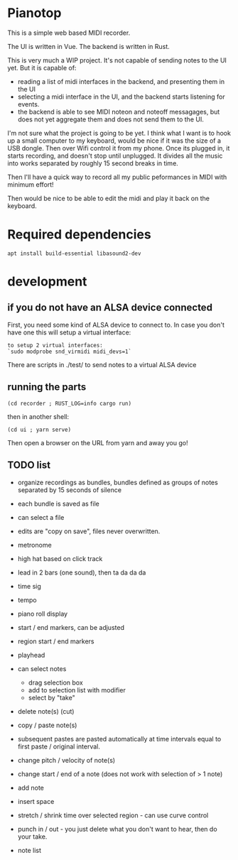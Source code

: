 # Pianotop

This is a simple web based MIDI recorder.

The UI is written in Vue. The backend is written in Rust.

This is very much a WIP project. It's not capable of sending notes to the UI yet. But
it is capable of:
* reading a list of midi interfaces in the backend, and presenting them in the UI
* selecting a midi interface in the UI, and the backend starts listening for events.
* the backend is able to see MIDI noteon and noteoff messagages, but does not yet aggregate
  them and does not send them to the UI.

I'm not sure what the project is going to be yet. I think what I want is to hook up a small
computer to my keyboard, would be nice if it was the size of a USB dongle. Then over Wifi
control it from my phone. Once its plugged in, it starts recording, and doesn't stop until
unplugged. It divides all the music into works separated by roughly 15 second breaks in time.

Then I'll have a quick way to record all my public peformances in MIDI with minimum effort!

Then would be nice to be able to edit the midi and play it back on the keyboard.

# Required dependencies

```
apt install build-essential libasound2-dev
```

# development

## if you do not have an ALSA device connected

First, you need some kind of ALSA device to connect to.  In case you don't have one
this will setup a virtual interface:

```
to setup 2 virtual interfaces:
`sudo modprobe snd_virmidi midi_devs=1`
```

There are scripts in ./test/ to send notes to a virtual ALSA device

## running the parts

```
(cd recorder ; RUST_LOG=info cargo run)
```

then in another shell:

```
(cd ui ; yarn serve)
```

Then open a browser on the URL from yarn and away you go!

## TODO list

* organize recordings as bundles, bundles defined as groups of notes separated by 15 seconds of silence
* each bundle is saved as file
* can select a file
* edits are "copy on save", files never overwritten.

* metronome
 * high hat based on click track
 * lead in 2 bars (one sound), then ta da da da
 * time sig
 * tempo

* piano roll display
 * start / end markers, can be adjusted
 * region start / end markers
 * playhead
 * can select notes
   * drag selection box
   * add to selection list with modifier
   * select by "take"
 * delete note(s) (cut)
 * copy / paste note(s)
 * subsequent pastes are pasted automatically at time intervals equal to first paste / original interval.
 * change pitch / velocity of note(s)
 * change start / end of a note (does not work with selection of > 1 note)
 * add note
 * insert space
 * stretch / shrink time over selected region - can use curve control

 * punch in / out - you just delete what you don't want to hear, then do your take.

* note list
